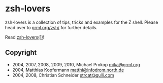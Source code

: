 zsh-lovers
=====================

zsh-lovers is a collection of tips, tricks and examples for the Z shell.
Please head over to [grml.org/zsh/](https://grml.org/zsh/) for further details.

Read [zsh-lovers(1)](zsh-lovers.1.txt)!

## Copyright

* 2004, 2007, 2008, 2009, 2010, Michael Prokop <mika@grml.org>
* 2004, Matthias Kopfermann <matthi@infodrom.north.de>
* 2004, 2008, Christian Schneider <strcat@gulli.com>
